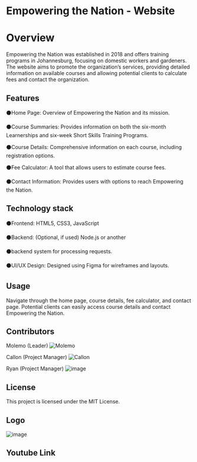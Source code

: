 
# Empowering the Nation - Website

# Overview
Empowering the Nation was established in 2018 and offers training programs in Johannesburg, focusing on domestic workers and gardeners. The website aims to promote the organization’s services, providing detailed information on available courses and allowing potential clients to calculate fees and contact the organization.


## Features
⚫Home Page: Overview of Empowering the Nation and its mission.

⚫Course Summaries: Provides information on both the six-month Learnerships and six-week Short Skills Training Programs.

⚫Course Details: Comprehensive information on each course, including registration options.

⚫Fee Calculator: A tool that allows users to estimate course fees.

⚫Contact Information: Provides users with options to reach Empowering the Nation.
## Technology stack
⚫Frontend: HTML5, CSS3, JavaScript

⚫Backend: (Optional, if used) Node.js or another 

⚫backend system for processing requests.

⚫UI/UX Design: Designed using Figma for wireframes and layouts.
## Usage
Navigate through the home page, course details, fee calculator, and contact page.
Potential clients can easily access course details and contact Empowering the Nation.
## Contributors
Molemo (Leader)
![Molemo](https://github.com/user-attachments/assets/ea36c098-0adb-4aba-8c87-65e3f0a27889)

Callon (Project Manager)
![Callon](https://github.com/user-attachments/assets/e92182c6-cd64-46dd-a6aa-fdcc2aefb4f0)

Ryan (Project Manager)
![image](https://github.com/user-attachments/assets/30dcb0e7-617d-42cc-852c-6af8e99a794e)

## License
This project is licensed under the MIT License.
## Logo
![image](https://github.com/user-attachments/assets/10d2490f-d840-4c44-88be-0d7c19d04220)

## Youtube Link
